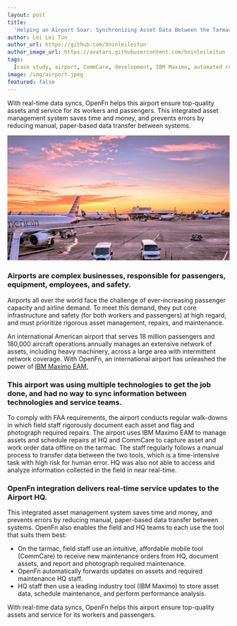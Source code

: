 ```yaml
---
layout: post
title:
  'Helping an Airport Soar: Synchronizing Asset Data Between the Tarmac and HQ'
author: Lei Lei Tun
author_url: https://github.com/hninleileitun
author_image_url: https://avatars.githubusercontent.com/hninleileitun
tags:
  [case study, airport, CommCare, development, IBM Maximo, automated reporting]
image: /img/airport.jpeg
featured: false
---
```


With real-time data syncs, OpenFn helps this airport ensure top-quality assets
and service for its workers and passengers. This integrated asset management
system saves time and money, and prevents errors by reducing manual, paper-based
data transfer between systems.

<!--truncate-->

![airport](/img/airport.jpeg)

### Airports are complex businesses, responsible for passengers, equipment, employees, and safety.

Airports all over the world face the challenge of ever-increasing passenger
capacity and airline demand. To meet this demand, they put core infrastructure
and safety (for both workers and passengers) at high regard, and must prioritize
rigorous asset management, repairs, and maintenance.

An international American airport that serves 18 million passengers and 180,000
aircraft operations annually manages an extensive network of assets, including
heavy machinery, across a large area with intermittent network coverage. With
OpenFn, an international airport has unleashed the power of
[IBM Maximo EAM.](https://www.ibm.com/support/knowledgecenter/SSBLW8/com.ibm.mamc.doc/overview/c_prod_overview.html)

### This airport was using multiple technologies to get the job done, and had no way to sync information between technologies and service teams.

To comply with FAA requirements, the airport conducts regular walk-downs in
which field staff rigorously document each asset and flag and photograph
required repairs. The airport uses IBM Maximo EAM to manage assets and schedule
repairs at HQ and CommCare to capture asset and work order data offline on the
tarmac. The staff regularly follows a manual process to transfer data between
the two tools, which is a time-intensive task with high risk for human error. HQ
was also not able to access and analyze information collected in the field in
near real-time.

### OpenFn integration delivers real-time service updates to the Airport HQ.

This integrated asset management system saves time and money, and prevents
errors by reducing manual, paper-based data transfer between systems. OpenFn
also enables the field and HQ teams to each use the tool that suits them best:

- On the tarmac, field staff use an intuitive, affordable mobile tool (CommCare)
  to receive new maintenance orders from HQ, document assets, and report and
  photograph required maintenance.
- OpenFn automatically forwards updates on assets and required maintenance HQ
  staff.
- HQ staff then use a leading industry tool (IBM Maximo) to store asset data,
  schedule maintenance, and perform performance analysis.

With real-time data syncs, OpenFn helps this airport ensure top-quality assets
and service for its workers and passengers.
